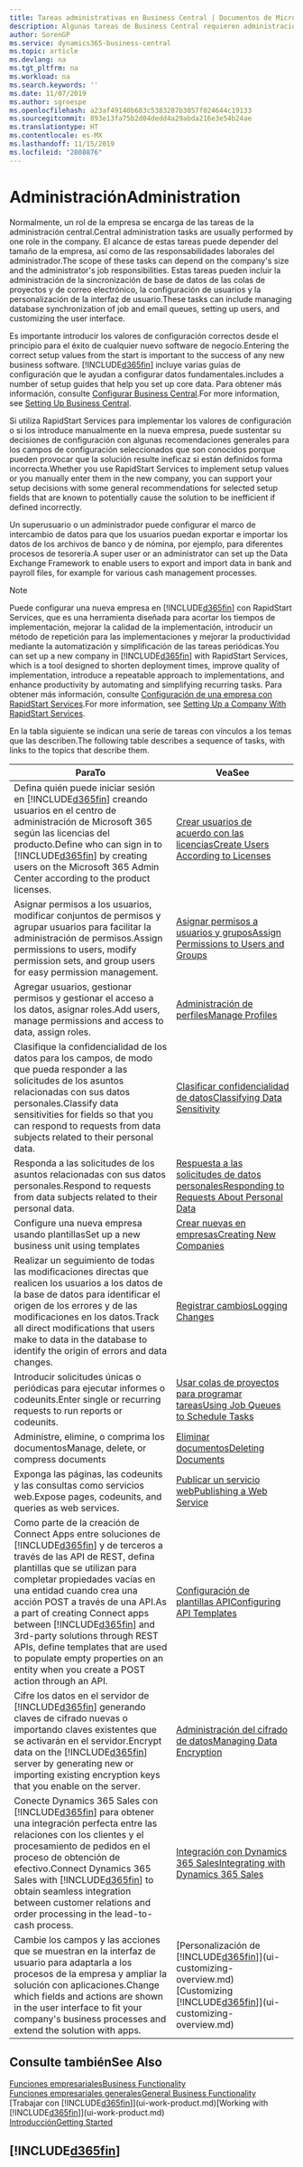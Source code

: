 ```yaml
---
title: Tareas administrativas en Business Central | Documentos de Microsoft
description: Algunas tareas de Business Central requieren administración y configuración centrales. Consulte cuáles son aprenda y qué hacer.
author: SorenGP
ms.service: dynamics365-business-central
ms.topic: article
ms.devlang: na
ms.tgt_pltfrm: na
ms.workload: na
ms.search.keywords: ''
ms.date: 11/07/2019
ms.author: sgroespe
ms.openlocfilehash: a23af49140b683c5383287b3057f024644c19133
ms.sourcegitcommit: 893e13fa75b2d04dedd4a29abda216e3e54b24ae
ms.translationtype: HT
ms.contentlocale: es-MX
ms.lasthandoff: 11/15/2019
ms.locfileid: "2808876"
---
```

# <a name="administration"></a><span data-ttu-id="502b8-104">Administración</span><span class="sxs-lookup"><span data-stu-id="502b8-104">Administration</span></span>
<span data-ttu-id="502b8-105">Normalmente, un rol de la empresa se encarga de las tareas de la administración central.</span><span class="sxs-lookup"><span data-stu-id="502b8-105">Central administration tasks are usually performed by one role in the company.</span></span> <span data-ttu-id="502b8-106">El alcance de estas tareas puede depender del tamaño de la empresa, así como de las responsabilidades laborales del administrador.</span><span class="sxs-lookup"><span data-stu-id="502b8-106">The scope of these tasks can depend on the company's size and the administrator's job responsibilities.</span></span> <span data-ttu-id="502b8-107">Estas tareas pueden incluir la administración de la sincronización de base de datos de las colas de proyectos y de correo electrónico, la configuración de usuarios y la personalización de la interfaz de usuario.</span><span class="sxs-lookup"><span data-stu-id="502b8-107">These tasks can include managing database synchronization of job and email queues, setting up users, and customizing the user interface.</span></span>  

<span data-ttu-id="502b8-108">Es importante introducir los valores de configuración correctos desde el principio para el éxito de cualquier nuevo software de negocio.</span><span class="sxs-lookup"><span data-stu-id="502b8-108">Entering the correct setup values from the start is important to the success of any new business software.</span></span> [!INCLUDE[d365fin](includes/d365fin_md.md)] <span data-ttu-id="502b8-109">incluye varias guías de configuración que le ayudan a configurar datos fundamentales.</span><span class="sxs-lookup"><span data-stu-id="502b8-109">includes a number of setup guides that help you set up core data.</span></span> <span data-ttu-id="502b8-110">Para obtener más información, consulte [Configurar Business Central](setup.md).</span><span class="sxs-lookup"><span data-stu-id="502b8-110">For more information, see [Setting Up Business Central](setup.md).</span></span>

<span data-ttu-id="502b8-111">Si utiliza RapidStart Services para implementar los valores de configuración o si los introduce manualmente en la nueva empresa, puede sustentar su decisiones de configuración con algunas recomendaciones generales para los campos de configuración seleccionados que son conocidos porque pueden provocar que la solución resulte ineficaz si están definidos forma incorrecta.</span><span class="sxs-lookup"><span data-stu-id="502b8-111">Whether you use RapidStart Services to implement setup values or you manually enter them in the new company, you can support your setup decisions with some general recommendations for selected setup fields that are known to potentially cause the solution to be inefficient if defined incorrectly.</span></span>  

<span data-ttu-id="502b8-112">Un superusuario o un administrador puede configurar el marco de intercambio de datos para que los usuarios puedan exportar e importar los datos de los archivos de banco y de nómina, por ejemplo, para diferentes procesos de tesorería.</span><span class="sxs-lookup"><span data-stu-id="502b8-112">A super user or an administrator can set up the Data Exchange Framework to enable users to export and import data in bank and payroll files, for example for various cash management processes.</span></span>

> [!NOTE]
> <span data-ttu-id="502b8-113">Puede configurar una nueva empresa en [!INCLUDE[d365fin](includes/d365fin_md.md)] con RapidStart Services, que es una herramienta diseñada para acortar los tiempos de implementación, mejorar la calidad de la implementación, introducir un método de repetición para las implementaciones y mejorar la productividad mediante la automatización y simplificación de las tareas periódicas.</span><span class="sxs-lookup"><span data-stu-id="502b8-113">You can set up a new company in [!INCLUDE[d365fin](includes/d365fin_md.md)] with RapidStart Services, which is a tool designed to shorten deployment times, improve quality of implementation, introduce a repeatable approach to implementations, and enhance productivity by automating and simplifying recurring tasks.</span></span> <span data-ttu-id="502b8-114">Para obtener más información, consulte [Configuración de una empresa con RapidStart Services](admin-set-up-a-company-with-rapidstart.md).</span><span class="sxs-lookup"><span data-stu-id="502b8-114">For more information, see [Setting Up a Company With RapidStart Services](admin-set-up-a-company-with-rapidstart.md).</span></span>

<span data-ttu-id="502b8-115">En la tabla siguiente se indican una serie de tareas con vínculos a los temas que las describen.</span><span class="sxs-lookup"><span data-stu-id="502b8-115">The following table describes a sequence of tasks, with links to the topics that describe them.</span></span>   

|<span data-ttu-id="502b8-116">**Para**</span><span class="sxs-lookup"><span data-stu-id="502b8-116">**To**</span></span>|<span data-ttu-id="502b8-117">**Vea**</span><span class="sxs-lookup"><span data-stu-id="502b8-117">**See**</span></span>|  
|------------|-------------|  
|<span data-ttu-id="502b8-118">Defina quién puede iniciar sesión en [!INCLUDE[d365fin](includes/d365fin_md.md)] creando usuarios en el centro de administración de Microsoft 365 según las licencias del producto.</span><span class="sxs-lookup"><span data-stu-id="502b8-118">Define who can sign in to [!INCLUDE[d365fin](includes/d365fin_md.md)] by creating users on the Microsoft 365 Admin Center according to the product licenses.</span></span>|[<span data-ttu-id="502b8-119">Crear usuarios de acuerdo con las licencias</span><span class="sxs-lookup"><span data-stu-id="502b8-119">Create Users According to Licenses</span></span>](ui-how-users-permissions.md)| 
|<span data-ttu-id="502b8-120">Asignar permisos a los usuarios, modificar conjuntos de permisos y agrupar usuarios para facilitar la administración de permisos.</span><span class="sxs-lookup"><span data-stu-id="502b8-120">Assign permissions to users, modify permission sets, and group users for easy permission management.</span></span>|[<span data-ttu-id="502b8-121">Asignar permisos a usuarios y grupos</span><span class="sxs-lookup"><span data-stu-id="502b8-121">Assign Permissions to Users and Groups</span></span>](ui-how-users-permissions.md)|
|<span data-ttu-id="502b8-122">Agregar usuarios, gestionar permisos y gestionar el acceso a los datos, asignar roles.</span><span class="sxs-lookup"><span data-stu-id="502b8-122">Add users, manage permissions and access to data, assign roles.</span></span>|[<span data-ttu-id="502b8-123">Administración de perfiles</span><span class="sxs-lookup"><span data-stu-id="502b8-123">Manage Profiles</span></span>](admin-users-profiles-roles.md)|
|<span data-ttu-id="502b8-124">Clasifique la confidencialidad de los datos para los campos, de modo que pueda responder a las solicitudes de los asuntos relacionadas con sus datos personales.</span><span class="sxs-lookup"><span data-stu-id="502b8-124">Classify data sensitivities for fields so that you can respond to requests from data subjects related to their personal data.</span></span>|[<span data-ttu-id="502b8-125">Clasificar confidencialidad de datos</span><span class="sxs-lookup"><span data-stu-id="502b8-125">Classifying Data Sensitivity</span></span>](admin-classifying-data-sensitivity.md)|
|<span data-ttu-id="502b8-126">Responda a las solicitudes de los asuntos relacionadas con sus datos personales.</span><span class="sxs-lookup"><span data-stu-id="502b8-126">Respond to requests from data subjects related to their personal data.</span></span>|[<span data-ttu-id="502b8-127">Respuesta a las solicitudes de datos personales</span><span class="sxs-lookup"><span data-stu-id="502b8-127">Responding to Requests About Personal Data</span></span>](admin-responding-to-requests-about-personal-data.md)|
|<span data-ttu-id="502b8-128">Configure una nueva empresa usando plantillas</span><span class="sxs-lookup"><span data-stu-id="502b8-128">Set up a new business unit using templates</span></span>|[<span data-ttu-id="502b8-129">Crear nuevas en empresas</span><span class="sxs-lookup"><span data-stu-id="502b8-129">Creating New Companies</span></span>](about-new-company.md)|
|<span data-ttu-id="502b8-130">Realizar un seguimiento de todas las modificaciones directas que realicen los usuarios a los datos de la base de datos para identificar el origen de los errores y de las modificaciones en los datos.</span><span class="sxs-lookup"><span data-stu-id="502b8-130">Track all direct modifications that users make to data in the database to identify the origin of errors and data changes.</span></span>|[<span data-ttu-id="502b8-131">Registrar cambios</span><span class="sxs-lookup"><span data-stu-id="502b8-131">Logging Changes</span></span>](across-log-changes.md)|  
|<span data-ttu-id="502b8-132">Introducir solicitudes únicas o periódicas para ejecutar informes o codeunits.</span><span class="sxs-lookup"><span data-stu-id="502b8-132">Enter single or recurring requests to run reports or codeunits.</span></span>|[<span data-ttu-id="502b8-133">Usar colas de proyectos para programar tareas</span><span class="sxs-lookup"><span data-stu-id="502b8-133">Using Job Queues to Schedule Tasks</span></span>](admin-job-queues-schedule-tasks.md)|  
|<span data-ttu-id="502b8-134">Administre, elimine, o comprima los documentos</span><span class="sxs-lookup"><span data-stu-id="502b8-134">Manage, delete, or compress documents</span></span>|[<span data-ttu-id="502b8-135">Eliminar documentos</span><span class="sxs-lookup"><span data-stu-id="502b8-135">Deleting Documents</span></span>](admin-manage-documents.md)|  
|<span data-ttu-id="502b8-136">Exponga las páginas, las codeunits y las consultas como servicios web.</span><span class="sxs-lookup"><span data-stu-id="502b8-136">Expose pages, codeunits, and queries as web services.</span></span>|[<span data-ttu-id="502b8-137">Publicar un servicio web</span><span class="sxs-lookup"><span data-stu-id="502b8-137">Publishing a Web Service</span></span>](across-how-publish-web-service.md)|
|<span data-ttu-id="502b8-138">Como parte de la creación de Connect Apps entre soluciones de [!INCLUDE[d365fin](includes/d365fin_md.md)] y de terceros a través de las API de REST, defina plantillas que se utilizan para completar propiedades vacías en una entidad cuando crea una acción POST a través de una API.</span><span class="sxs-lookup"><span data-stu-id="502b8-138">As a part of creating Connect apps between [!INCLUDE[d365fin](includes/d365fin_md.md)] and 3rd-party solutions through REST APIs, define templates that are used to populate empty properties on an entity when you create a POST action through an API.</span></span>|[<span data-ttu-id="502b8-139">Configuración de plantillas API</span><span class="sxs-lookup"><span data-stu-id="502b8-139">Configuring API Templates</span></span>](admin-configuring-api-template.md)|
|<span data-ttu-id="502b8-140">Cifre los datos en el servidor de [!INCLUDE[d365fin](includes/d365fin_md.md)] generando claves de cifrado nuevas o importando claves existentes que se activarán en el servidor.</span><span class="sxs-lookup"><span data-stu-id="502b8-140">Encrypt data on the [!INCLUDE[d365fin](includes/d365fin_md.md)] server by generating new or importing existing encryption keys that you enable on the server.</span></span>|[<span data-ttu-id="502b8-141">Administración del cifrado de datos</span><span class="sxs-lookup"><span data-stu-id="502b8-141">Managing Data Encryption</span></span>](admin-manage-data-encryption.md)|
|<span data-ttu-id="502b8-142">Conecte Dynamics 365 Sales con [!INCLUDE[d365fin](includes/d365fin_md.md)] para obtener una integración perfecta entre las relaciones con los clientes y el procesamiento de pedidos en el proceso de obtención de efectivo.</span><span class="sxs-lookup"><span data-stu-id="502b8-142">Connect Dynamics 365 Sales with [!INCLUDE[d365fin](includes/d365fin_md.md)] to obtain seamless integration between customer relations and order processing in the lead-to-cash process.</span></span>|[<span data-ttu-id="502b8-143">Integración con Dynamics 365 Sales</span><span class="sxs-lookup"><span data-stu-id="502b8-143">Integrating with Dynamics 365 Sales</span></span>](admin-prepare-dynamics-365-for-sales-for-integration.md)|
|<span data-ttu-id="502b8-144">Cambie los campos y las acciones que se muestran en la interfaz de usuario para adaptarla a los procesos de la empresa y ampliar la solución con aplicaciones.</span><span class="sxs-lookup"><span data-stu-id="502b8-144">Change which fields and actions are shown in the user interface to fit your company's business processes and extend the solution with apps.</span></span>|<span data-ttu-id="502b8-145">[Personalización de [!INCLUDE[d365fin](includes/d365fin_md.md)]](ui-customizing-overview.md)</span><span class="sxs-lookup"><span data-stu-id="502b8-145">[Customizing [!INCLUDE[d365fin](includes/d365fin_md.md)]](ui-customizing-overview.md)</span></span>|

## <a name="see-also"></a><span data-ttu-id="502b8-146">Consulte también</span><span class="sxs-lookup"><span data-stu-id="502b8-146">See Also</span></span>
[<span data-ttu-id="502b8-147">Funciones empresariales</span><span class="sxs-lookup"><span data-stu-id="502b8-147">Business Functionality</span></span>](across-business-functionality.md)  
[<span data-ttu-id="502b8-148">Funciones empresariales generales</span><span class="sxs-lookup"><span data-stu-id="502b8-148">General Business Functionality</span></span>](ui-across-business-areas.md)  
<span data-ttu-id="502b8-149">[Trabajar con [!INCLUDE[d365fin](includes/d365fin_md.md)]](ui-work-product.md)</span><span class="sxs-lookup"><span data-stu-id="502b8-149">[Working with [!INCLUDE[d365fin](includes/d365fin_md.md)]](ui-work-product.md)</span></span>  
[<span data-ttu-id="502b8-150">Introducción</span><span class="sxs-lookup"><span data-stu-id="502b8-150">Getting Started</span></span>](product-get-started.md)    

## [!INCLUDE[d365fin](includes/free_trial_md.md)]  
